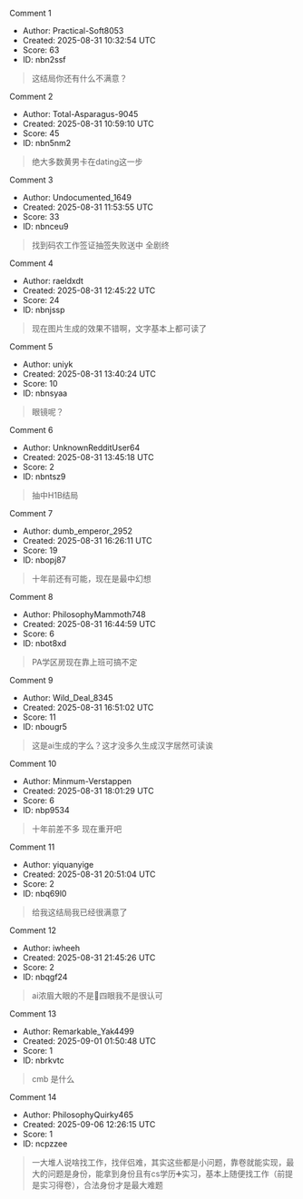 Comment 1

- Author: Practical-Soft8053
- Created: 2025-08-31 10:32:54 UTC
- Score: 63
- ID: nbn2ssf

> 这结局你还有什么不满意？

Comment 2

- Author: Total-Asparagus-9045
- Created: 2025-08-31 10:59:10 UTC
- Score: 45
- ID: nbn5nm2

> 绝大多数黄男卡在dating这一步

Comment 3

- Author: Undocumented_1649
- Created: 2025-08-31 11:53:55 UTC
- Score: 33
- ID: nbnceu9

> 找到码农工作签证抽签失败送中 全剧终

Comment 4

- Author: raeldxdt
- Created: 2025-08-31 12:45:22 UTC
- Score: 24
- ID: nbnjssp

> 现在图片生成的效果不错啊，文字基本上都可读了

Comment 5

- Author: uniyk
- Created: 2025-08-31 13:40:24 UTC
- Score: 10
- ID: nbnsyaa

> 眼镜呢？

Comment 6

- Author: UnknownRedditUser64
- Created: 2025-08-31 13:45:18 UTC
- Score: 2
- ID: nbntsz9

> 抽中H1B结局

Comment 7

- Author: dumb_emperor_2952
- Created: 2025-08-31 16:26:11 UTC
- Score: 19
- ID: nbopj87

> 十年前还有可能，现在是最中幻想

Comment 8

- Author: PhilosophyMammoth748
- Created: 2025-08-31 16:44:59 UTC
- Score: 6
- ID: nbot8xd

> PA学区房现在靠上班可搞不定

Comment 9

- Author: Wild_Deal_8345
- Created: 2025-08-31 16:51:02 UTC
- Score: 11
- ID: nbougr5

> 这是ai生成的字么？这才没多久生成汉字居然可读诶

Comment 10

- Author: Minmum-Verstappen
- Created: 2025-08-31 18:01:29 UTC
- Score: 6
- ID: nbp9534

> 十年前差不多 现在重开吧

Comment 11

- Author: yiquanyige
- Created: 2025-08-31 20:51:04 UTC
- Score: 2
- ID: nbq69l0

> 给我这结局我已经很满意了

Comment 12

- Author: iwheeh
- Created: 2025-08-31 21:45:26 UTC
- Score: 2
- ID: nbqgf24

> ai浓眉大眼的不是🐛四眼我不是很认可

Comment 13

- Author: Remarkable_Yak4499
- Created: 2025-09-01 01:50:48 UTC
- Score: 1
- ID: nbrkvtc

> cmb 是什么

Comment 14

- Author: PhilosophyQuirky465
- Created: 2025-09-06 12:26:15 UTC
- Score: 1
- ID: ncpzzee

> 一大堆人说啥找工作，找伴侣难，其实这些都是小问题，靠卷就能实现，最大的问题是身份，能拿到身份且有cs学历➕实习，基本上随便找工作（前提是实习得卷），合法身份才是最大难题
